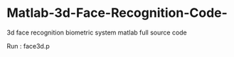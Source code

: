 # Matlab-3d-Face-Recognition-Code-
3d face recognition biometric system matlab full source code

Run :  	face3d.p







